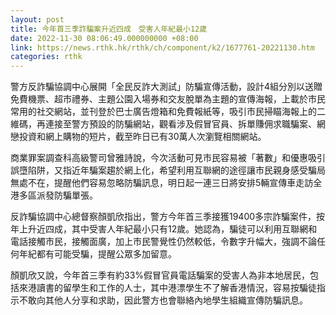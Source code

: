 ```yaml
---
layout: post
title: 今年首三季詐騙案升近四成　受害人年紀最小12歲
date: 2022-11-30 08:06:49.000000000 +08:00
link: https://news.rthk.hk/rthk/ch/component/k2/1677761-20221130.htm
categories: rthk
---
```


警方反詐騙協調中心展開「全民反詐大測試」防騙宣傳活動，設計4組分別以送贈免費機票、超市禮券、主題公園入場券和交友脫單為主題的宣傳海報，上載於市民常用的社交網站，並刊登於巴士廣告燈箱和免費報紙等，吸引市民掃瞄海報上的二維碼，再連接至警方預設的防騙網站，觀看涉及假冒官員、拆單賺佣求職騙案、網戀投資和網上購物的短片，截至昨日已有30萬人次瀏覽相關網站。

商業罪案調查科高級警司曾雅詩說，今次活動可見市民容易被「著數」和優惠吸引誤墮陷阱，又指近年騙案趨於網上化，希望利用互聯網的途徑讓市民親身感受騙局無處不在，提醒他們容易忽略防騙訊息，明日起一連三日將安排5輛宣傳車走訪全港多區派發防騙單張。

反詐騙協調中心總督察顏凱欣指出，警方今年首三季接獲19400多宗詐騙案件，按年上升近四成，其中受害人年紀最小只有12歲。她認為，騙徒可以利用互聯網和電話接觸市民，接觸面廣，加上市民警覺性仍然較低，令數字升幅大，強調不論任何年紀都有可能受騙，提醒公眾多加留意。

顏凱欣又說，今年首三季有約33%假冒官員電話騙案的受害人為非本地居民，包括來港讀書的留學生和工作的人士，其中港漂學生不了解香港情況，容易按騙徒指示不敢向其他人分享和求助，因此警方也會聯絡內地學生組織宣傳防騙訊息。
